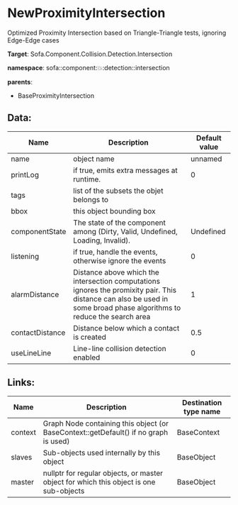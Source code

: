 # NewProximityIntersection

Optimized Proximity Intersection based on Triangle-Triangle tests, ignoring Edge-Edge cases


__Target__: Sofa.Component.Collision.Detection.Intersection

__namespace__: sofa::component::collision::detection::intersection

__parents__:

- BaseProximityIntersection

## Data: 

<table>
    <thead>
        <tr>
            <th>Name</th>
            <th>Description</th>
            <th>Default value</th>
        </tr>
    </thead>
    <tbody>
	<tr>
		<td>name</td>
		<td>
object name
		</td>
		<td>unnamed</td>
	</tr>
	<tr>
		<td>printLog</td>
		<td>
if true, emits extra messages at runtime.
		</td>
		<td>0</td>
	</tr>
	<tr>
		<td>tags</td>
		<td>
list of the subsets the objet belongs to
		</td>
		<td></td>
	</tr>
	<tr>
		<td>bbox</td>
		<td>
this object bounding box
		</td>
		<td></td>
	</tr>
	<tr>
		<td>componentState</td>
		<td>
The state of the component among (Dirty, Valid, Undefined, Loading, Invalid).
		</td>
		<td>Undefined</td>
	</tr>
	<tr>
		<td>listening</td>
		<td>
if true, handle the events, otherwise ignore the events
		</td>
		<td>0</td>
	</tr>
	<tr>
		<td>alarmDistance</td>
		<td>
Distance above which the intersection computations ignores the promixity pair. This distance can also be used in some broad phase algorithms to reduce the search area
		</td>
		<td>1</td>
	</tr>
	<tr>
		<td>contactDistance</td>
		<td>
Distance below which a contact is created
		</td>
		<td>0.5</td>
	</tr>
	<tr>
		<td>useLineLine</td>
		<td>
Line-line collision detection enabled
		</td>
		<td>0</td>
	</tr>

</tbody>
</table>

## Links: 


| Name | Description | Destination type name |
| ---- | ----------- | --------------------- |
|context|Graph Node containing this object (or BaseContext::getDefault() if no graph is used)|BaseContext|
|slaves|Sub-objects used internally by this object|BaseObject|
|master|nullptr for regular objects, or master object for which this object is one sub-objects|BaseObject|

